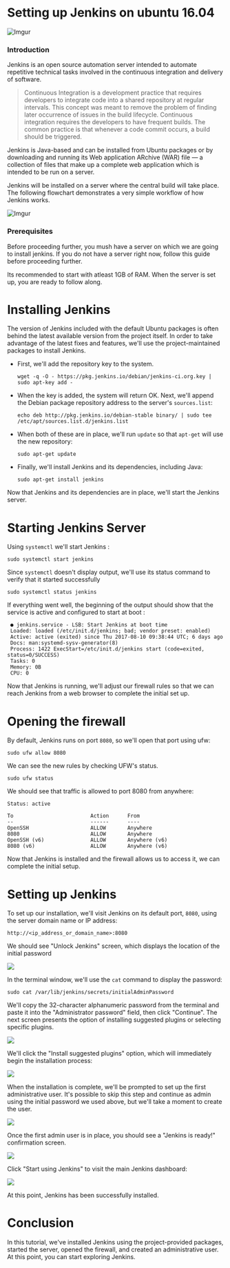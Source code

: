# Setting up Jenkins on ubuntu 16.04

![Imgur](http://i.imgur.com/dDI8HaN.jpg)

### Introduction

Jenkins is an open source automation server intended to automate repetitive technical tasks involved in the continuous integration and delivery of software. 


> Continuous Integration is a development practice that requires developers to integrate code into a shared repository at regular intervals. This concept was meant to remove the problem of finding later occurrence of issues in the build lifecycle. Continuous integration requires the developers to have frequent builds. The common practice is that whenever a code commit occurs, a build should be triggered.


Jenkins is Java-based and can be installed from Ubuntu packages or by downloading and running its Web application ARchive (WAR) file — a collection of files that make up a complete web application which is intended to be run on a server.

Jenkins will be installed on a server where the central build will take place. The following flowchart demonstrates a very simple workflow of how Jenkins works.

![Imgur](http://i.imgur.com/SjQSHoU.jpg)


### Prerequisites

Before proceeding further, you mush have a server on which we are going to install jenkins. If you do not have a server right now, follow this guide before proceeding further.

Its recommended to start with atleast 1GB of RAM. When the server is set up, you are ready to follow along.


# Installing Jenkins

The version of Jenkins included with the default Ubuntu packages is often behind the latest available version from the project itself. In order to take advantage of the latest fixes and features, we'll use the project-maintained packages to install Jenkins.

- First, we'll add the repository key to the system.

	`wget -q -O - https://pkg.jenkins.io/debian/jenkins-ci.org.key | sudo apt-key add -`

- When the key is added, the system will return OK. Next, we'll append the Debian package repository address to the server's `sources.list`:

	`echo deb http://pkg.jenkins.io/debian-stable binary/ | sudo tee /etc/apt/sources.list.d/jenkins.list`
		
- When both of these are in place, we'll run `update` so that `apt-get` will use the new repository:

	`sudo apt-get update`
	
- Finally, we'll install Jenkins and its dependencies, including Java:

	`sudo apt-get install jenkins`
	
Now that Jenkins and its dependencies are in place, we'll start the Jenkins server.

# Starting Jenkins Server

Using `systemctl` we'll start Jenkins :

	sudo systemctl start jenkins
	
Since `systemctl` doesn't display output, we'll use its status command to verify that it started successfully

	sudo systemctl status jenkins

If everything went well, the beginning of the output should show that the service is active and configured to start at boot :

	 ● jenkins.service - LSB: Start Jenkins at boot time
     Loaded: loaded (/etc/init.d/jenkins; bad; vendor preset: enabled)
     Active: active (exited) since Thu 2017-08-10 09:38:44 UTC; 6 days ago
     Docs: man:systemd-sysv-generator(8)
     Process: 1422 ExecStart=/etc/init.d/jenkins start (code=exited, status=0/SUCCESS)
     Tasks: 0
     Memory: 0B
     CPU: 0

Now that Jenkins is running, we'll adjust our firewall rules so that we can reach Jenkins from a web browser to complete the initial set up.

# Opening the firewall

By default, Jenkins runs on port `8080`, so we'll open that port using ufw:

	sudo ufw allow 8080

We can see the new rules by checking UFW's status.

	sudo ufw status

We should see that traffic is allowed to port 8080 from anywhere:

	Status: active
	
	To                         Action      From
	--                         ------      ----
	OpenSSH                    ALLOW       Anywhere
	8080                       ALLOW       Anywhere
	OpenSSH (v6)               ALLOW       Anywhere (v6)
	8080 (v6)                  ALLOW       Anywhere (v6)
	
Now that Jenkins is installed and the firewall allows us to access it, we can complete the initial setup.

# Setting up Jenkins

To set up our installation, we'll visit Jenkins on its default port, `8080`, using the server domain name or IP address: 
	
	http://<ip_address_or_domain_name>:8080

We should see "Unlock Jenkins" screen, which displays the location of the initial password 

![](https://assets.digitalocean.com/articles/jenkins-install-ubuntu-1604/unlock-jenkins.png)

In the terminal window, we'll use the `cat` command to display the password:

	sudo cat /var/lib/jenkins/secrets/initialAdminPassword
	
We'll copy the 32-character alphanumeric password from the terminal and paste it into the "Administrator password" field, then click "Continue". The next screen presents the option of installing suggested plugins or selecting specific plugins.

![](https://assets.digitalocean.com/articles/jenkins-install-ubuntu-1604/jenkins-customize.png)

We'll click the "Install suggested plugins" option, which will immediately begin the installation process:

![](https://assets.digitalocean.com/articles/jenkins-install-ubuntu-1604/jenkins-plugins.png)

When the installation is complete, we'll be prompted to set up the first administrative user. It's possible to skip this step and continue as admin using the initial password we used above, but we'll take a moment to create the user.

![](https://assets.digitalocean.com/articles/jenkins-install-ubuntu-1604/jenkins-first-admin.png)

Once the first admin user is in place, you should see a "Jenkins is ready!" confirmation screen.

![](https://assets.digitalocean.com/articles/jenkins-install-ubuntu-1604/jenkins-ready.png)

Click "Start using Jenkins" to visit the main Jenkins dashboard:

![](https://assets.digitalocean.com/articles/jenkins-install-ubuntu-1604/jenkins-using.png)

At this point, Jenkins has been successfully installed.

# Conclusion

In this tutorial, we've installed Jenkins using the project-provided packages, started the server, opened the firewall, and created an administrative user. At this point, you can start exploring Jenkins.
